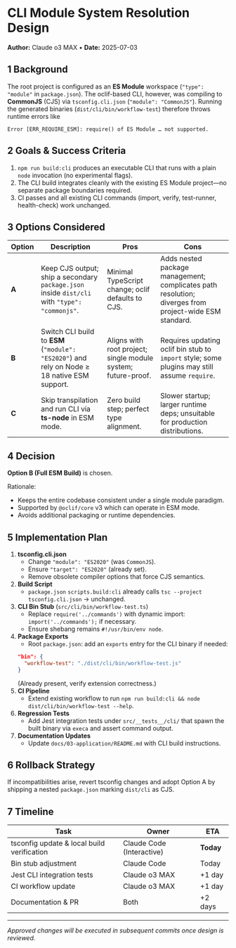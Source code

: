 # CLI Module System Resolution Design

**Author:** Claude o3 MAX • **Date:** 2025-07-03

## 1  Background

The root project is configured as an **ES Module** workspace (`"type": "module"` in `package.json`).
The oclif-based CLI, however, was compiling to **CommonJS** (CJS) via `tsconfig.cli.json` (`"module": "CommonJS"`).
Running the generated binaries (`dist/cli/bin/workflow-test`) therefore throws runtime errors like

```
Error [ERR_REQUIRE_ESM]: require() of ES Module … not supported.
```

## 2  Goals & Success Criteria

1. `npm run build:cli` produces an executable CLI that runs with a plain `node` invocation (no experimental flags).
2. The CLI build integrates cleanly with the existing ES Module project—no separate package boundaries required.
3. CI passes and all existing CLI commands (import, verify, test-runner, health-check) work unchanged.

## 3  Options Considered

| Option | Description | Pros | Cons |
|--------|-------------|------|------|
| **A** | Keep CJS output; ship a secondary `package.json` inside `dist/cli` with `"type": "commonjs"`. | Minimal TypeScript change; oclif defaults to CJS. | Adds nested package management; complicates path resolution; diverges from project-wide ESM standard. |
| **B** | Switch CLI build to **ESM** (`"module": "ES2020"`) and rely on Node ≥ 18 native ESM support. | Aligns with root project; single module system; future-proof. | Requires updating oclif bin stub to `import` style; some plugins may still assume `require`. |
| **C** | Skip transpilation and run CLI via **ts-node** in ESM mode. | Zero build step; perfect type alignment. | Slower startup; larger runtime deps; unsuitable for production distributions. |

## 4  Decision

**Option B (Full ESM Build)** is chosen.

Rationale:

* Keeps the entire codebase consistent under a single module paradigm.
* Supported by `@oclif/core` v3 which can operate in ESM mode.
* Avoids additional packaging or runtime dependencies.

## 5  Implementation Plan

1. **tsconfig.cli.json**
   * Change `"module": "ES2020"` (was `CommonJS`).
   * Ensure `"target": "ES2020"` (already set).
   * Remove obsolete compiler options that force CJS semantics.
2. **Build Script**
   * `package.json` `scripts.build:cli` already calls `tsc --project tsconfig.cli.json` → unchanged.
3. **CLI Bin Stub** (`src/cli/bin/workflow-test.ts`)
   * Replace `require('../commands')` with dynamic import: `import('../commands');` if necessary.
   * Ensure shebang remains `#!/usr/bin/env node`.
4. **Package Exports**
   * Root `package.json`: add an `exports` entry for the CLI binary if needed:
   ```json
   "bin": {
     "workflow-test": "./dist/cli/bin/workflow-test.js"
   }
   ```
   (Already present, verify extension correctness.)
5. **CI Pipeline**
   * Extend existing workflow to run `npm run build:cli && node dist/cli/bin/workflow-test --help`.
6. **Regression Tests**
   * Add Jest integration tests under `src/__tests__/cli/` that spawn the built binary via `execa` and assert command output.
7. **Documentation Updates**
   * Update `docs/03-application/README.md` with CLI build instructions.

## 6  Rollback Strategy

If incompatibilities arise, revert tsconfig changes and adopt Option A by shipping a nested `package.json` marking `dist/cli` as CJS.

## 7  Timeline

| Task | Owner | ETA |
|------|-------|-----|
| tsconfig update & local build verification | Claude Code (Interactive) | **Today** |
| Bin stub adjustment | Claude Code | Today |
| Jest CLI integration tests | Claude o3 MAX | +1 day |
| CI workflow update | Claude o3 MAX | +1 day |
| Documentation & PR | Both | +2 days |

---

*Approved changes will be executed in subsequent commits once design is reviewed.*
